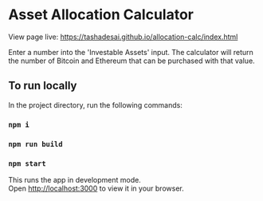 # Asset Allocation Calculator

View page live: https://tashadesai.github.io/allocation-calc/index.html 

Enter a number into the 'Investable Assets' input. The calculator will return the number of Bitcoin and Ethereum that can be purchased with that value. 

## To run locally

In the project directory, run the following commands:

### `npm i`

### `npm run build`

### `npm start`

This runs the app in development mode.\
Open [http://localhost:3000](http://localhost:3000) to view it in your browser.